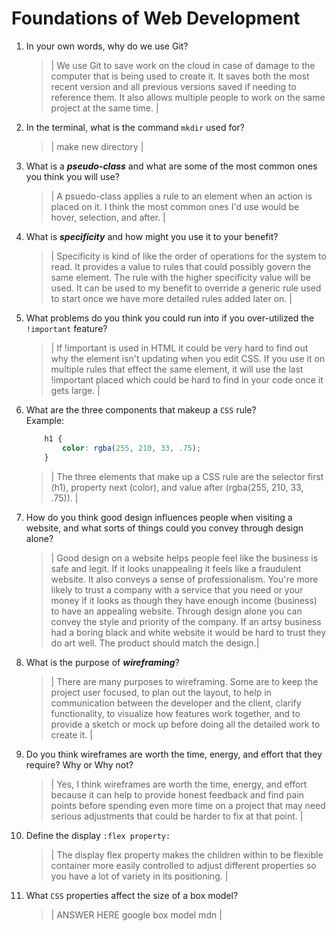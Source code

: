 # Foundations of Web Development
01. In your own words, why do we use Git?
    > | We use Git to save work on the cloud in case of damage to the computer that is being used to create it. It saves both the most recent version and all previous versions saved if needing to reference them. It also allows multiple people to work on the same project at the same time. |

02. In the terminal, what is the command `mkdir` used for?
    > | make new directory |

03. What is a ***pseudo-class*** and what are some of the most common ones you think you will use?
    > | A psuedo-class applies a rule to an element when an action is placed on it. I think the most common ones I'd use would be hover, selection, and after.  |

04. What is ***specificity*** and how might you use it to your benefit?
    > | Specificity is kind of like the order of operations for the system to read. It provides a value to rules that could possibly govern the same element. The rule with the higher specificity value will be used. It can be used to my benefit to override a generic rule used to start once we have more detailed rules added later on.  |

05. What problems do you think you could run into if you over-utilized the `!important` feature?
    > | If !important is used in HTML it could be very hard to find out why the element isn't updating when you edit CSS. If you use it on multiple rules that effect the same element, it will use the last !important placed which could be hard to find in your code once it gets large. |

06. What are the three components that makeup a `CSS` rule? <br> Example:

    ```css
        h1 {
            color: rgba(255, 210, 33, .75);
        }
    ```

    > | The three elements that make up a CSS rule are the selector first (h1), property next (color), and value after (rgba(255, 210, 33, .75)). |

07. How do you think good design influences people when visiting a website, and what sorts of things could you convey through design alone?
    > | Good design on a website helps people feel like the business is safe and legit. If it looks unappealing it feels like a fraudulent website. It also conveys a sense of professionalism. You're more likely to trust a company with a service that you need or your money if it looks as though they have enough income (business) to have an appealing website. Through design alone you can convey the style and priority of the company. If an artsy business had a boring black and white website it would be hard to trust they do art well. The product should match the design.|

08. What is the purpose of ***wireframing***?
    > | There are many purposes to wireframing. Some are to keep the project user focused, to plan out the layout, to help in communication between the developer and the client, clarify functionality, to visualize how features work together, and to provide a sketch or mock up before doing all the detailed work to create it. |

09. Do you think wireframes are worth the time, energy, and effort that they require? Why or Why not?
    > | Yes, I think wireframes are worth the time, energy, and effort because it can help to provide honest feedback and find pain points before spending even more time on a project that may need serious adjustments that could be harder to fix at that point. |

10. Define the display `:flex property:`
    > | The display flex property makes the children within to be flexible container more easily controlled to adjust different properties so you have a lot of variety in its positioning. |

11. What `CSS` properties affect the size of a box model?
    > | ANSWER HERE google box model mdn |
